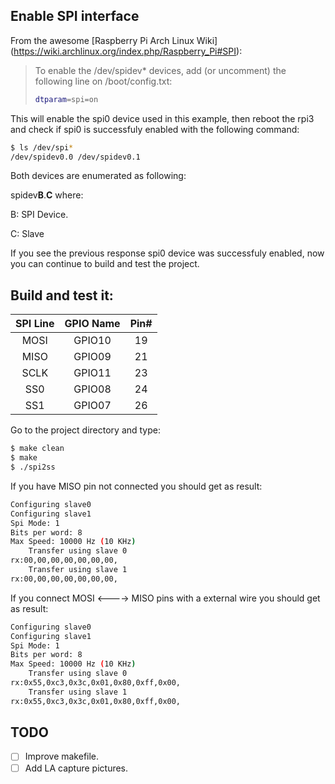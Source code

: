 ## Enable SPI interface
From the awesome [Raspberry Pi Arch Linux Wiki]
(https://wiki.archlinux.org/index.php/Raspberry_Pi#SPI):

> To enable the /dev/spidev* devices, add (or uncomment) the following line on 
> /boot/config.txt:
>
> ```bash
> dtparam=spi=on
> ```

This will enable the spi0 device used in this example, then reboot the rpi3 and
check if spi0 is successfuly enabled with the following command:
```bash
$ ls /dev/spi*
/dev/spidev0.0 /dev/spidev0.1
```
Both devices are enumerated as following:

spidev**B**.**C** where:

B: SPI Device.

C: Slave

If you see the previous response spi0 device was successfuly enabled,
now you can continue to build and test the 
project.

## Build and test it:

|**SPI Line**  | **GPIO Name** | **Pin#** |
|:---------:|:---------:|:-----:|
| MOSI      | GPIO10    | 19    |
| MISO      | GPIO09    | 21    |
| SCLK      | GPIO11    | 23    |
| SS0       | GPIO08    | 24    |
| SS1       | GPIO07    | 26    |

Go to the project directory and type:
```bash
$ make clean
$ make
$ ./spi2ss
```
If you have MISO pin not connected you should get as result:
```bash
Configuring slave0
Configuring slave1
Spi Mode: 1
Bits per word: 8
Max Speed: 10000 Hz (10 KHz)
    Transfer using slave 0
rx:00,00,00,00,00,00,00,
    Transfer using slave 1
rx:00,00,00,00,00,00,00,
```
If you connect MOSI <----> MISO pins with a external wire you should get as 
result:
```bash
Configuring slave0
Configuring slave1
Spi Mode: 1
Bits per word: 8
Max Speed: 10000 Hz (10 KHz)
    Transfer using slave 0
rx:0x55,0xc3,0x3c,0x01,0x80,0xff,0x00,
    Transfer using slave 1
rx:0x55,0xc3,0x3c,0x01,0x80,0xff,0x00,
```

## TODO

- [ ] Improve makefile.
- [ ] Add LA capture pictures. 
